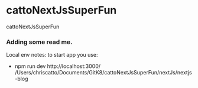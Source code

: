 # cattoNextJsSuperFun
cattoNextJsSuperFun

### Adding some read me.

Local env notes:
to start app you use:
* npm run dev
http://localhost:3000/
/Users/chriscatto/Documents/GitK8/cattoNextJsSuperFun/nextJs/nextjs-blog